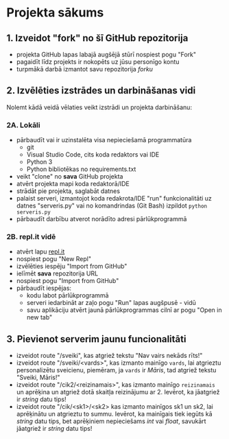# Projekta sākums

## 1. Izveidot "fork" no šī GitHub repozitorija

- projekta GitHub lapas labajā augšējā stūrī nospiest pogu "Fork"
- pagaidīt līdz projekts ir nokopēts uz jūsu personīgo kontu
- turpmākā darbā izmantot savu repozitorija *forku*

## 2. Izvēlēties izstrādes un darbināšanas vidi

Nolemt kādā veidā vēlaties veikt izstrādi un projekta darbināšanu:

### 2A. Lokāli

- pārbaudīt vai ir uzinstalēta visa nepieciešamā programmatūra
  - git
  - Visual Studio Code, cits koda redaktors vai IDE
  - Python 3
  - Python bibliotēkas no requirements.txt
- veikt "clone" no **sava** GitHub projekta
- atvērt projekta mapi koda redaktorā/IDE
- strādāt pie projekta, saglabāt datnes
- palaist serveri, izmantojot koda redakrota/IDE "run" funkcionalitāti uz datnes "serveris.py" vai no komandrindas (Git Bash) izpildot `python serveris.py`
- pārbaudīt darbību atverot norādīto adresi pārlūkprogrammā

### 2B. repl.it vidē

- atvērt lapu [repl.it](repl.it)
- nospiest pogu "New Repl"
- izvēlēties iespēju "Import from GitHub"
- ielīmēt **sava** repozitorija URL
- nospiest pogu "Import from GitHub"
- pārbaudīt iespējas:
  - kodu labot pārlūkprogrammā
  - serveri iedarbināt ar zaļo pogu "Run" lapas augšpusē - vidū
  - savu aplikāciju atvērt jaunā pārlūkprogrammas cilnī ar pogu "Open in new tab"

## 3. Pievienot serverim jaunu funcionalitāti

- izveidot route "/sveiki", kas atgriež tekstu "Nav vairs nekāds rīts!"
- izveidot route "/sveiki/&lt;vards&gt;", kas izmanto mainīgo `vards`, lai atgrieztu personalizētu sveicienu, piemēram, ja `vards` ir *Māris*, tad atgriež tekstu "Sveiki, Māris!"
- izveidot route "/cik2/&lt;reizinamais&gt;", kas izmanto mainīgo `reizinamais` un aprēķina un atgriež dotā skaitļa reizinājumu ar 2. Ievērot, ka jāatgriež ir *string* datu tips!
- izveidot route "/cik/&lt;sk1&gt;/&lt;sk2&gt; kas izmanto mainīgos sk1 un sk2, lai aprēķinātu un atgrieztu to summu. Ievērot, ka mainīgais tiek iegūts kā *string* datu tips, bet aprēķiniem nepieciešams *int* vai *float*, savukārt jāatgriež ir *string* datu tips!
